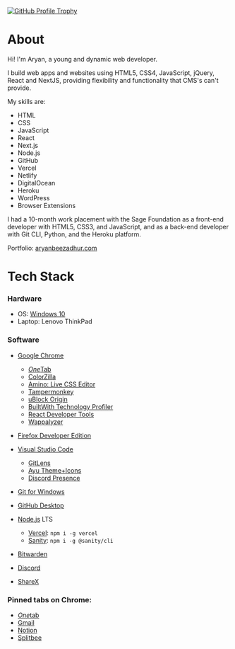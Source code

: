 [![GitHub Profile Trophy](https://github-profile-trophy.vercel.app/?username=AryanBeezadhur&theme=dracula)](https://aryanbeezadhur.com)

# About

Hi! I'm Aryan, a young and dynamic web developer.

I build web apps and websites using HTML5, CSS4, JavaScript, jQuery, React and NextJS, providing flexibility and functionality that CMS's can't provide.

My skills are:
* HTML
* CSS
* JavaScript
* React
* Next.js
* Node.js
* GitHub
* Vercel
* Netlify
* DigitalOcean
* Heroku
* WordPress
* Browser Extensions

I had a 10-month work placement with the Sage Foundation as a front-end developer with HTML5, CSS3, and JavaScript, and as a back-end developer with Git CLI, Python, and the Heroku platform.

Portfolio: [aryanbeezadhur.com](https://aryanbeezadhur.com)

# Tech Stack

### Hardware

* OS: [Windows 10](https://www.microsoft.com/en-gb/windows/get-windows-10)
* Laptop: Lenovo ThinkPad

### Software

* [Google Chrome](https://www.google.com/chrome)
  * [*One*Tab](https://www.one-tab.com)
  * [ColorZilla](https://www.colorzilla.com)
  * [Amino: Live CSS Editor](https://aminoeditor.com)
  * [Tampermonkey](https://www.tampermonkey.net)
  * [uBlock Origin](https://github.com/gorhill/ublock)
  * [BuiltWith Technology Profiler](https://builtwith.com)
  * [React Developer Tools](https://chrome.google.com/webstore/detail/react-developer-tools/fmkadmapgofadopljbjfkapdkoienihi)
  * [Wappalyzer](https://wappalyzer.com)

* [Firefox Developer Edition](https://www.mozilla.org/en-GB/firefox/developer/)

* [Visual Studio Code](https://code.visualstudio.com/)
  * [GitLens](https://marketplace.visualstudio.com/items?itemName=eamodio.gitlens)
  * [Ayu Theme+Icons](https://marketplace.visualstudio.com/items?itemName=teabyii.ayu)
  * [Discord Presence](https://marketplace.visualstudio.com/items?itemName=icrawl.discord-vscode)

* [Git for Windows](https://git-scm.com/download/win)
* [GitHub Desktop](https://desktop.github.com/)

* [Node.js](https://nodejs.org) LTS
  * [Vercel](https://vercel.com/download): `npm i -g vercel`
  * [Sanity](https://create.sanity.io): `npm i -g @sanity/cli`

* [Bitwarden](https://bitwarden.com)

* [Discord](https://discord.com)

* [ShareX](https://getsharex.com)

### Pinned tabs on Chrome:

* [*One*tab](https://one-tab.com)
* [Gmail](https://gmail.com)
* [Notion](https://notion.so)
* [Splitbee](https://splitbee.io)
